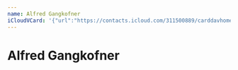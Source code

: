 ```yaml
---
name: Alfred Gangkofner
iCloudVCard: '{"url":"https://contacts.icloud.com/311500889/carddavhome/card/Y2VjMTBmZjItYmYwOC00NWFhLTkzMjQtOTU2MjM4Njc1MzQz.vcf","etag":"\"kmfhe0dr\"","data":"BEGIN:VCARD\r\nVERSION:3.0\r\nFN:\r\nN:Gangkofner;Alfred;;;\r\nUID:cec10ff2-bf08-45aa-9324-956238675343\r\nPRODID:ez-vcard 0.9.13-fc\r\nREV:2025-04-03T22:10:35Z\r\nORG:;\r\nEND:VCARD"}'
---
```

# Alfred Gangkofner